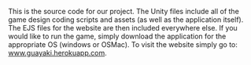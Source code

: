 This is the source code for our project. The Unity files include all of the game design coding scripts and assets
(as well as the application itself). The EJS files for the website are then included everywhere else. If you would
like to run the game, simply download the application for the appropriate OS (windows or OSMac). To visit the
website simply go to: www.guayaki.herokuapp.com.
